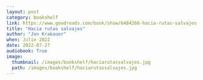 ```yaml
---
layout: post
category: bookshelf
link: https://www.goodreads.com/book/show/6484266-hacia-rutas-salvajes
title: "Hacia rutas salvajes"
author: "Jon Krakauer"
when: Julio 2022
date: 2022-07-27
audiobook: True
image:
  thumbnail: /images/bookshelf/haciarutassalvajes.jpg
  path: /images/bookshelf/haciarutassalvajes.jpg
---
```

